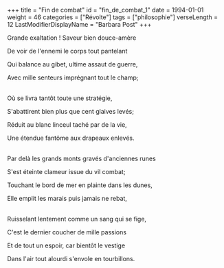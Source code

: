 +++
title = "Fin de combat"
id = "fin_de_combat_1"
date = 1994-01-01
weight = 46
categories = ["Révolte"]
tags = ["philosophie"]
verseLength = 12
LastModifierDisplayName = "Barbara Post"
+++

Grande exaltation ! Saveur bien douce-amère

De voir de l'ennemi le corps tout pantelant

Qui balance au gibet, ultime assaut de guerre,

Avec mille senteurs imprégnant tout le champ;

 \
Où se livra tantôt toute une stratégie,

S'abattirent bien plus que cent glaives levés;

Réduit au blanc linceul taché par de la vie,

Une étendue fantôme aux drapeaux enlevés.

 \
Par delà les grands monts gravés d'anciennes runes

S'est éteinte clameur issue du vil combat;

Touchant le bord de mer en plainte dans les dunes,

Elle emplit les marais puis jamais ne rebat,

 \
Ruisselant lentement comme un sang qui se fige,

C'est le dernier coucher de mille passions

Et de tout un espoir, car bientôt le vestige

Dans l'air tout alourdi s'envole en tourbillons.

